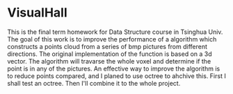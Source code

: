 # VisualHall
This is the final term homework for Data Structure course in Tsinghua Univ.
The goal of this work is to improve the performance of a algorithm which constructs a points cloud from a series of bmp pictures from different directions.
The original implementation of the function is based on a 3d vector. The algorithm will travarse the whole voxel and determine if the point is in any of the pictures. An effective way to improve the algorithm is to reduce points compared, and I planed to use octree to ahchive this.
First I shall test an octree. Then I'll combine it to the whole project.
